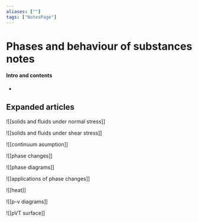```yaml
---
aliases: [""]
tags: ["NotesPage"]
---
```


# Phases and behaviour of substances notes

#### Intro and contents
- 


## Expanded articles
![[solids and fluids under normal stress]]

![[solids and fluids under shear stress]]

![[continuum asumption]]

![[phase changes]]

![[phase diagrams]]

![[applications of phase changes]]

![[heat]]

![[p-v diagrams]]

![[pVT surface]]